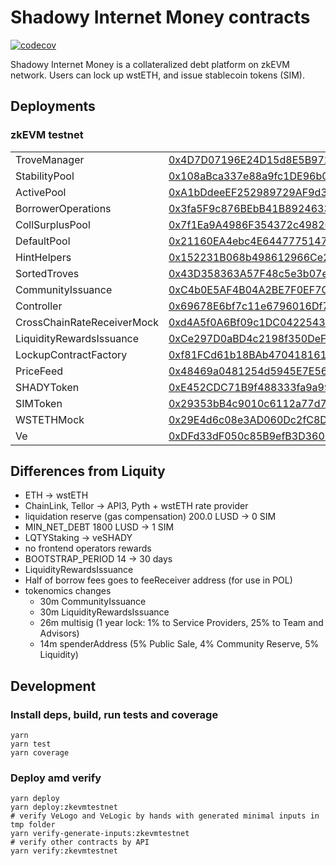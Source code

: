 # Shadowy Internet Money contracts

[![codecov](https://codecov.io/gh/shadowy-internet-money/sim-contracts/branch/main/graph/badge.svg?token=NVYGWNTOWF)](https://codecov.io/gh/shadowy-internet-money/sim-contracts)

Shadowy Internet Money is a collateralized debt platform on zkEVM network. Users can lock up wstETH, and issue
stablecoin tokens (SIM).

## Deployments

### zkEVM testnet

|                            |                                                                                                                                             |
|----------------------------|---------------------------------------------------------------------------------------------------------------------------------------------|
| TroveManager               | [0x4D7D07196E24D15d8E5B97216aeDCf4518b23A66](https://testnet-zkevm.polygonscan.com/address/0x4D7D07196E24D15d8E5B97216aeDCf4518b23A66#code) |
| StabilityPool              | [0x108aBca337e88a9fc1DE96b0ec323f476b35cD44](https://testnet-zkevm.polygonscan.com/address/0x108aBca337e88a9fc1DE96b0ec323f476b35cD44#code) |
| ActivePool                 | [0xA1bDdeeEF252989729AF9d3676E78A6C5Ed40cAC](https://testnet-zkevm.polygonscan.com/address/0xA1bDdeeEF252989729AF9d3676E78A6C5Ed40cAC#code) |
| BorrowerOperations         | [0x3fa5F9c876BEbB41B8924633850b1a9922f7E4F9](https://testnet-zkevm.polygonscan.com/address/0x3fa5F9c876BEbB41B8924633850b1a9922f7E4F9#code) |
| CollSurplusPool            | [0x7f1Ea9A4986F354372c49826e28E733693f4f577](https://testnet-zkevm.polygonscan.com/address/0x7f1Ea9A4986F354372c49826e28E733693f4f577#code) |
| DefaultPool                | [0x21160EA4ebc4E644777514774965a506a98D01c6](https://testnet-zkevm.polygonscan.com/address/0x21160EA4ebc4E644777514774965a506a98D01c6#code) |
| HintHelpers                | [0x152231B068b498612966Ce2D8618895dA8728972](https://testnet-zkevm.polygonscan.com/address/0x152231B068b498612966Ce2D8618895dA8728972#code) |
| SortedTroves               | [0x43D358363A57F48c5e3b07e54C98417554Ee2d17](https://testnet-zkevm.polygonscan.com/address/0x43D358363A57F48c5e3b07e54C98417554Ee2d17#code) |
| CommunityIssuance          | [0xC4b0E5AF4B04A2BE7F0EF7CCD5B867b0bAcde880](https://testnet-zkevm.polygonscan.com/address/0xC4b0E5AF4B04A2BE7F0EF7CCD5B867b0bAcde880#code) |
| Controller                 | [0x69678E6bf7c11e6796016Df7449DB51C43FCb3fD](https://testnet-zkevm.polygonscan.com/address/0x69678E6bf7c11e6796016Df7449DB51C43FCb3fD#code) |
| CrossChainRateReceiverMock | [0xd4A5f0A6Bf09c1DC042254329ac144D99412f3a5](https://testnet-zkevm.polygonscan.com/address/0xd4A5f0A6Bf09c1DC042254329ac144D99412f3a5#code) |
| LiquidityRewardsIssuance   | [0xCe297D0aBD4c2198f350DeF8EA01166cDf912502](https://testnet-zkevm.polygonscan.com/address/0xCe297D0aBD4c2198f350DeF8EA01166cDf912502#code) |
| LockupContractFactory      | [0xf81FCd61b18BAb470418161B6cFaF95a3796762b](https://testnet-zkevm.polygonscan.com/address/0xf81FCd61b18BAb470418161B6cFaF95a3796762b#code) |
| PriceFeed                  | [0x48469a0481254d5945E7E56c1Eb9861429c02f44](https://testnet-zkevm.polygonscan.com/address/0x48469a0481254d5945E7E56c1Eb9861429c02f44#code) |
| SHADYToken                 | [0xE452CDC71B9f488333fa9a999B421BaC0cD988fc](https://testnet-zkevm.polygonscan.com/address/0xE452CDC71B9f488333fa9a999B421BaC0cD988fc#code) |
| SIMToken                   | [0x29353bB4c9010c6112a77d702Ac890e70CD73d53](https://testnet-zkevm.polygonscan.com/address/0x29353bB4c9010c6112a77d702Ac890e70CD73d53#code) |
| WSTETHMock                 | [0x29E4d6c08e3AD060Dc2fC8DCE70AaB8C8c57563F](https://testnet-zkevm.polygonscan.com/address/0x29E4d6c08e3AD060Dc2fC8DCE70AaB8C8c57563F#code) |
| Ve                         | [0xDFd33dF050c85B9efB3D3601456e2BdD4659ABCC](https://testnet-zkevm.polygonscan.com/address/0xDFd33dF050c85B9efB3D3601456e2BdD4659ABCC#code) |

## Differences from Liquity

* ETH -> wstETH
* ChainLink, Tellor -> API3, Pyth + wstETH rate provider
* liquidation reserve (gas compensation) 200.0 LUSD -> 0 SIM
* MIN_NET_DEBT 1800 LUSD -> 1 SIM
* LQTYStaking -> veSHADY
* no frontend operators rewards
* BOOTSTRAP_PERIOD 14 -> 30 days
* LiquidityRewardsIssuance
* Half of borrow fees goes to feeReceiver address (for use in POL)
* tokenomics changes
    * 30m CommunityIssuance
    * 30m LiquidityRewardsIssuance
    * 26m multisig (1 year lock: 1% to Service Providers, 25% to Team and Advisors)
    * 14m spenderAddress (5% Public Sale, 4% Community Reserve, 5% Liquidity)

## Development

### Install deps, build, run tests and coverage

```
yarn
yarn test
yarn coverage
```

### Deploy amd verify
```
yarn deploy
yarn deploy:zkevmtestnet
# verify VeLogo and VeLogic by hands with generated minimal inputs in tmp folder
yarn verify-generate-inputs:zkevmtestnet
# verify other contracts by API
yarn verify:zkevmtestnet
```
